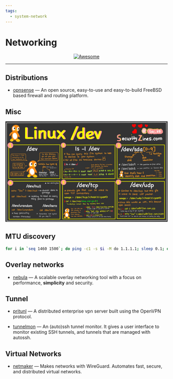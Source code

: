 ```yaml
---
tags:
  - system-network
---
```


# Networking

<div align="center">
    <a href="https://awesome.re">
        <img src="https://awesome.re/badge.svg" alt="Awesome">
    </a>
</div>

* * *

## Distributions

- [opnsense](https://opnsense.org/) — An open source, easy-to-use and easy-to-build FreeBSD based firewall and routing platform.

## Misc

![5e84bd9d64bd9cc3b642d118651431c6.png](../assets/5e84bd9d64bd9cc3b642d118651431c6.png)

## MTU discovery

```bash
for i in `seq 1460 1500`; do ping -c1 -s $i -M do 1.1.1.1; sleep 0.1; done
```

## Overlay networks

- [nebula](https://github.com/slackhq/nebula) — A scalable overlay networking tool with a focus on performance, **simplicity** and security.

## Tunnel

- [pritunl](https://github.com/pritunl/pritunl) — A distributed enterprise vpn server built using the OpenVPN protocol.

- [tunnelmon](https://github.com/nojhan/tunnelmon) — An (auto)ssh tunnel monitor. It gives a user interface to monitor existing SSH tunnels, and tunnels that are managed with autossh.

## Virtual Networks

- [netmaker](https://github.com/gravitl/netmaker) — Makes networks with WireGuard. Automates fast, secure, and distributed virtual networks.

